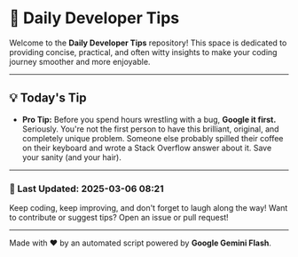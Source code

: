 
# 🌟 Daily Developer Tips

Welcome to the **Daily Developer Tips** repository! This space is dedicated to providing concise, practical, and often witty insights to make your coding journey smoother and more enjoyable.

---

## 💡 Today's Tip

- **Pro Tip:**  Before you spend hours wrestling with a bug,  **Google it first.** Seriously.  You're not the first person to have this brilliant, original, and completely unique problem.  Someone else probably spilled their coffee on their keyboard and wrote a Stack Overflow answer about it.  Save your sanity (and your hair).

---

### 📅 Last Updated: 2025-03-06 08:21

Keep coding, keep improving, and don't forget to laugh along the way! Want to contribute or suggest tips? Open an issue or pull request!

---

Made with ❤️ by an automated script powered by **Google Gemini Flash**.
